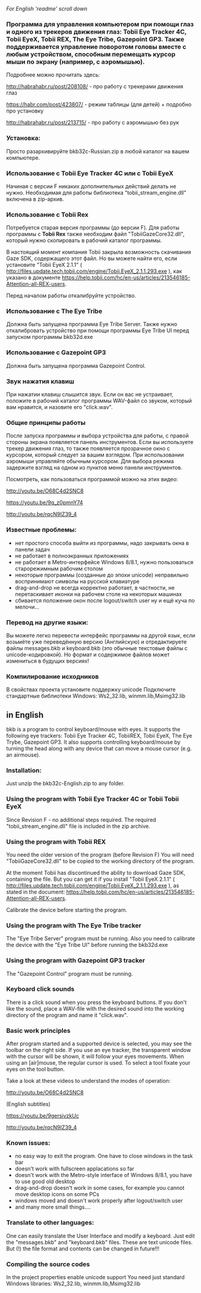 *For English 'readme' scroll down*

### Программа для управления компьютером при помощи глаз и одного из трекеров движения глаз: Tobii Eye Tracker 4C, Tobii EyeX, Tobii REX, The Eye Tribe, Gazepoint GP3. Также поддерживается управление поворотом головы вместе с любым устройством, способным перемещать курсор мыши по экрану (например, с аэромышью).

Подробнее можно прочитать здесь:  

http://habrahabr.ru/post/208108/ - про работу с трекерами движения глаз

https://habr.com/post/423807/ - режим таблицы (для детей) + подробно про установку

http://habrahabr.ru/post/213715/ - про работу с аэромышью без рук


### Установка:
Просто разархивируйте bkb32c-Russian.zip в любой каталог на вашем компьютере.

### Использование с Tobii Eye Tracker 4C или с Tobii EyeX 
Начиная с версии F никаких дополнительных действий делать не нужно. Необходимая для работы библиотека "tobii_stream_engine.dll" включена в zip-архив.

### Использование с Tobii Rex 
Потребуется старая версия программы (до версии F).
Для работы программы с **Tobii Rex** также необходим файл "TobiiGazeCore32.dll", который нужно скопировать в рабочий каталог программы.

В настоящий момент компания Tobii закрыла возможность скачивания Gaze SDK, содержащего этот файл. Но вы можете найти его, если установите "Tobii EyeX 2.1.1" ( http://files.update.tech.tobii.com/engine/Tobii.EyeX_2.1.1.293.exe ), как 
указано в документе https://help.tobii.com/hc/en-us/articles/213546185-Attention-all-REX-users.

Перед началом работы откалибруйте устройство.

### Использование с The Eye Tribe
Должна быть запущена программа Eye Tribe Server. Также нужно откалибровать устройство при помощи программы Eye Tribe UI перед запуском программы bkb32d.exe

### Использование с Gazepoint GP3
Должна быть запущена программа Gazepoint Control.

### Звук нажатия клавиш
При нажатии клавиш слышится звук. Если он вас не устраивает, положите в рабочий каталог программы WAV-файл со звуком, который вам нравится, и назовите его "click.wav".

### Общие принципы работы

После запуска программы и выбора устройства для работы, с правой стороны экрана появляется панель инструментов. Если вы используете трекер движения глаз, то также появляется прозрачное окно с курсором, который следует за вашим взглядом. При использовании аэромыши управляйте обычным курсором. Для выбора режима задержите взгляд на одном из пунктов меню панели инструментов.

Посмотреть, как пользоваться программой можно на этих видео:

http://youtu.be/O68C4d2SNC8

https://youtu.be/9q_z0pmnY74

http://youtu.be/rqcN9IZ39_4


### Известные проблемы:
- нет простого способа выйти из программы, надо закрывать окна в панели задач
- не работает в полноэкранных приложениях
- не работает в Metro-интерфейсе Windows 8/8.1, нужно пользоваться старорежимным рабочим столом
- некоторые программы (созданные до эпохи unicode) неправильно воспринимают символы на русской клавиатуре
- drag-and-drop не всегда корректно работает, в частности, не перетаскивает иконки на рабочем столе на некоторых машинах
- сбивается положение окон после logout/switch user
ну и ещё куча по мелочи...

### Перевод на другие языки:
Вы можете легко перевести интерфейс программы на другой язык, если возьмёте уже переведённую версию (Английскую) и отредактируете файлы messages.bkb и keyboard.bkb (это обычные текстовые файлы с unicode-кодировкой).
Но формат и содержимое файлов может измениться в будущих версиях!

### Компилирование исходников

В свойствах проекта установите поддержку unicode
Подключите стандартные библиотеки Windows: Ws2_32.lib, winmm.lib,Msimg32.lib


## in English

bkb is a program to control keyboard/mouse with eyes. It supports the following eye trackers: Tobii Eye Tracker 4C, TobiiREX, Tobii EyeX, The Eye Trybe, Gazepoint GP3. It also supports controlling keyboard/mouse by turning the head along with any device that can move a mouse cursor (e.g. an airmouse).

### Installation:
Just unzip the bkb32c-English.zip to any folder. 

### Using the program with Tobii Eye Tracker 4C or Tobii Tobii EyeX
Since Revision F - no additional steps required. The required "tobii_stream_engine.dll" file is included in the zip archive.

### Using the program with Tobii REX
You need the older version of the program (before Revision F)
You will need "TobiiGazeCore32.dll" to be copied to the working directory of the program. 

At the moment Tobii has discontinued the ability to download Gaze SDK, containing the file. But you can get it if you install "Tobii EyeX 2.1.1" ( http://files.update.tech.tobii.com/engine/Tobii.EyeX_2.1.1.293.exe ), as 
stated in the document: https://help.tobii.com/hc/en-us/articles/213546185-Attention-all-REX-users.

Calibrate the device before starting the program.

### Using the program with The Eye Tribe tracker

The "Eye Tribe Server" program must be running. Also you need to calibrate the device with the "Eye Tribe UI" before running  the bkb32d.exe

### Using the program with Gazepoint GP3 tracker

The "Gazepoint Control" program must be running.

### Keyboard click sounds
There is a click sound when you press the keyboard buttons. If you don't like the sound, place a WAV-file with the desired sound into the working directory of the program and name it "click.wav".

### Basic work principles
After program started and a supported device is selected, you may see the toolbar on the right side. If you use an eye tracker, the transparent window with the cursor will be shown, it will follow your eyes movements. When using an [air]mouse, the regular cursor is used. To select a tool fixate your eyes on the tool button.

Take a look at these videos to understand the modes of operation:

http://youtu.be/O68C4d2SNC8

(English subtitles)

https://youtu.be/9gersivzkUc

http://youtu.be/rqcN9IZ39_4

### Known issues:
- no easy way to exit the program. One have to close windows in the task bar
- doesn't work with fullscreen applacations so far
- doesn't work with the Metro-style interface of Windows 8/8.1, you have to use good old desktop
- drag-and-drop doesn't work in some cases, for example you cannot move desktop icons on some PCs
- windows moved and doesn't work properly after logout/switch user
- and many more small things....

### Translate to other languages:
One can easily translate the User Interface and modify a keyboard. Just edit the "messages.bkb" and "keyboard.bkb" files. These are text unicode files. But (!) the file format and contents can be changed in future!!!

### Compiling the source codes

In the project properties enable unicode support
You need just standard Windows libraries: Ws2_32.lib, winmm.lib,Msimg32.lib
